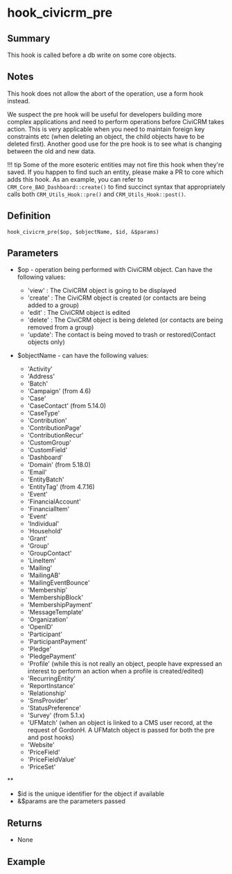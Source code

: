 # hook_civicrm_pre

## Summary

This hook is called before a db write on some core objects.

## Notes

This hook does not allow the abort of the operation, use a form hook instead.

We suspect the pre hook will be useful for developers building more
complex applications and need to perform operations before CiviCRM takes
action. This is very applicable when you need to maintain foreign key
constraints etc (when deleting an object, the child objects have to be
deleted first). Another good use for the pre hook is to see what is
changing between the old and new data.

!!! tip
    Some of the more esoteric entities may not fire this hook when they're saved. If you happen to find such an entity, please make a PR to core which adds this hook. As an example, you can refer to `CRM_Core_BAO_Dashboard::create()` to find succinct syntax that appropriately calls both `CRM_Utils_Hook::pre()` and `CRM_Utils_Hook::post()`.

## Definition

    hook_civicrm_pre($op, $objectName, $id, &$params)

## Parameters

-   $op - operation being performed with CiviCRM object. Can have the
    following values:
    -   'view' : The CiviCRM object is going to be displayed
    -   'create' : The CiviCRM object is created (or contacts are being
        added to a group)
    -   'edit' : The CiviCRM object is edited
    -   'delete' : The CiviCRM object is being deleted (or contacts are
        being removed from a group)
    -   'update': The contact is being moved to trash or restored(Contact objects
        only)

-   $objectName - can have the following values:
    -   'Activity'
    -   'Address'
    -   'Batch'
    -   'Campaign' (from 4.6)
    -   'Case'
    -   'CaseContact' (from 5.14.0)
    -   'CaseType'
    -   'Contribution'
    -   'ContributionPage'
    -   'ContributionRecur'
    -   'CustomGroup'
    -   'CustomField'
    -   'Dashboard'
    -   'Domain' (from 5.18.0)
    -   'Email'
    -   'EntityBatch'
    -   'EntityTag' (from 4.7.16)
    -   'Event'
    -   'FinancialAccount'
    -   'FinancialItem'
    -   'Event'
    -   'Individual'
    -   'Household'
    -   'Grant'
    -   'Group'
    -   'GroupContact'
    -   'LineItem'
    -   'Mailing'
    -   'MailingAB'
    -   'MailingEventBounce'
    -   'Membership'
    -   'MembershipBlock'
    -   'MembershipPayment'
    -   'MessageTemplate'
    -   'Organization'
    -   'OpenID'
    -   'Participant'
    -   'ParticipantPayment'
    -   'Pledge'
    -   'PledgePayment'
    -   'Profile' (while this is not really an object, people have
        expressed an interest to perform an action when a profile is
        created/edited)
    -   'RecurringEntity'
    -   'ReportInstance'
    -   'Relationship'
    -   'SmsProvider'
    -   'StatusPreference'
    -   'Survey' (from 5.1.x)
    -   'UFMatch' (when an object is linked to a CMS user record, at the
        request of GordonH. A UFMatch object is passed for both the pre
        and post hooks)
    -   'Website'
    -   'PriceField'
    -   'PriceFieldValue'
    -   'PriceSet'

**

-   $id is the unique identifier for the object if available
-   &$params are the parameters passed

## Returns

-   None

## Example
